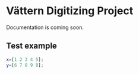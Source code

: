 # Vättern Digitizing Project

Documentation is coming soon.

## Test example

```matlab
x=[1 2 3 4 5];
y=[6 7 8 9 8];
```
